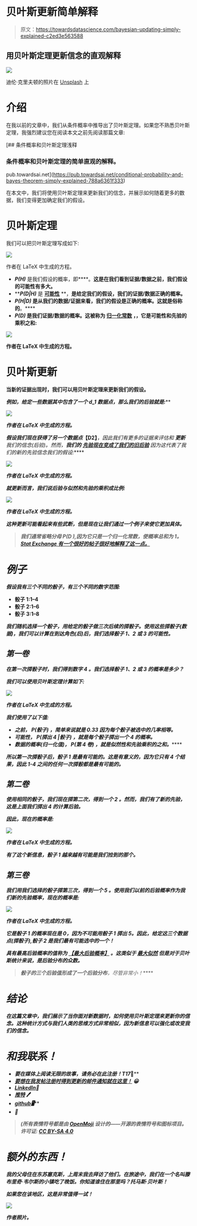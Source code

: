 # 贝叶斯更新简单解释

> 原文：<https://towardsdatascience.com/bayesian-updating-simply-explained-c2ed3e563588>

## 用贝叶斯定理更新信念的直观解释

![](img/d71e4275c872fa317cb2f528d9755d80.png)

迪伦·克里夫顿的照片在 [Unsplash](https://unsplash.com?utm_source=medium&utm_medium=referral) 上

# 介绍

在我以前的文章中，我们从条件概率中推导出了贝叶斯定理。如果您不熟悉贝叶斯定理，我强烈建议您在阅读本文之前先阅读那篇文章:

[](https://pub.towardsai.net/conditional-probability-and-bayes-theorem-simply-explained-788a6361f333) [## 条件概率和贝叶斯定理浅释

### 条件概率和贝叶斯定理的简单直观的解释。

pub.towardsai.net](https://pub.towardsai.net/conditional-probability-and-bayes-theorem-simply-explained-788a6361f333) 

在本文中，我们将使用贝叶斯定理来更新我们的信念，并展示如何随着更多的数据，我们变得更加确定我们的假设。

# 贝叶斯定理

我们可以把贝叶斯定理写成如下:

![](img/18feaecf9728b45456c78d0768346a6c.png)

作者在 LaTeX 中生成的方程。

*   ***P(H)*** 是我们假设的概率，即[](https://en.wikipedia.org/wiki/Prior_probability)****。**这是在我们看到证据/数据之前，我们假设的可能性有多大。**
*   *****P(D|H)*** 是 [**可能性**](https://en.wikipedia.org/wiki/Likelihood_function) **，**是给定我们的假设，我们的证据/数据正确的概率。**
*   *****P(H|D)*** 是从我们的数据/证据来看，我们的假设是正确的概率。这就是俗称的[](https://en.wikipedia.org/wiki/Posterior_probability)**。****
*   *******P(D)*** 是我们证据/数据的概率。这被称为 [**归一化常数**](https://en.wikipedia.org/wiki/Normalizing_constant#Bayes'_theorem) **，**，它是可能性和先验的乘积之和:****

****![](img/94e7b2033ce34bf81d65ba638d8b364d.png)****

****作者在 LaTeX 中生成的方程。****

# ****贝叶斯更新****

****当新的证据出现时，我们可以用贝叶斯定理来更新我们的假设。****

****例如，给定一些数据*其中包含了一个 ***d_1*** 数据点，那么我们的后验就是:*****

*****![](img/cf2a5c6f3d0c7290bffecdc86ed02751.png)*****

*****作者在 LaTeX 中生成的方程。*****

*****假设我们现在获得了另一个数据点***【D2】***，因此我们有更多的证据来评估和 ***更新*** 我们的信念(后验)。然而，**我们的** [**先验现在变成了我们的旧后验**](https://www.investopedia.com/terms/p/posterior-probability.asp) 因为这代表了我们的**新的先验信念**我们的假设:*****

*****![](img/eae4317cb72aab5fe634ead17eaacede.png)*****

*****作者在 LaTeX 中生成的方程。*****

*****就更新而言，我们说后验与似然和先验的乘积成比例:*****

*****![](img/621962575384296a6543142db0a72f26.png)*****

*****作者在 LaTeX 中生成的方程。*****

*****这种更新可能看起来有些武断，但是现在让我们通过一个例子来使它更加具体。*****

> *****我们通常省略分母 P(D ),因为它只是一个归一化常数，使概率总和为 1。[Stat Exchange 有一个很好的帖子很好地解释了这一点。](https://stats.stackexchange.com/questions/64364/why-is-posterior-density-proportional-to-prior-density-times-likelihood-function)*****

# *****例子*****

*****假设我有三个不同的骰子，有三个不同的数字范围:*****

*   ********骰子 1:1–4********
*   ********骰子 2:1–6********
*   ********骰子 3:1–8********

*****我们随机选择一个骰子，用给定的骰子做三次后续的掷骰子。使用这些掷骰子(数据)，我们可以计算在到达角色(后)后，我们选择骰子 1、2 或 3 的可能性。*****

## *****第一卷*****

*****在第一次掷骰子时，我们得到数字 **4** 。我们选择骰子 1、2 或 3 的概率是多少？*****

*****我们可以使用贝叶斯定理计算如下:*****

*****![](img/1243943b84b6a26701d7805c351ae072.png)*****

*****作者在 LaTeX 中生成的方程。*****

*****我们使用了以下值:*****

*   *****之前， ***P(骰子)*** ，简单来说就是 **0.33** 因为每个骰子被选中的几率相等。*****
*   *****可能性， ***P(掷出 4 |骰子)*** ，就是每个骰子掷出一个 **4** 的概率。*****
*   *****数据的概率(归一化值)， ***P(第 4 卷)*** ，就是似然性和先验乘积的**之和。*******

*****所以第一次掷骰子后，骰子 1 是最有可能的。这是有意义的，因为它只有 4 个结果，因此 1-4 之间的任何一次掷骰都是最有可能的。*****

## *****第二卷*****

*****使用相同的骰子，我们现在掷第二次，得到一个 **2** 。然而，我们有了新的先验，这是上面我们掷出 4 的计算后验。*****

*****因此，现在的概率是:*****

*****![](img/6f1fd7174c0ced4828bbf14bc4aaeace.png)*****

*****作者在 LaTeX 中生成的方程。*****

*****有了这个新信息，骰子 1 越来越有可能是我们捡到的那个。*****

## *****第三卷*****

*****我们用我们选择的骰子掷第三次，得到一个 **5** 。使用我们以前的后验概率作为我们新的先验概率，现在的概率是:*****

*****![](img/e6f8b3e5d23f74913c5fdc87a3d5c56b.png)*****

*****作者在 LaTeX 中生成的方程。*****

*****它是骰子 1 的概率现在是 0，因为不可能用骰子 1 掷出 5。因此，给定这三个数据点(掷骰子),骰子 2 是我们最有可能选中的一个！*****

*****具有最高后验概率的值称为 [**【最大后验概率】**](https://en.wikipedia.org/wiki/Maximum_a_posteriori_estimation) 。这类似于 [**最大似然**](https://en.wikipedia.org/wiki/Maximum_likelihood_estimation) 但是对于贝叶斯统计来说，是后验分布的众数。*****

> *****骰子的三个后验值形成了一个**后验分布**，尽管非常小！*****

# *****结论*****

*****在这篇文章中，我们展示了当你面对新数据时，如何使用贝叶斯定理来更新你的信念。这种统计方式与我们人类的思维方式非常相似，因为新信息可以强化或改变我们的信念。*****

# *****和我联系！*****

*   *****要在媒体上阅读无限的故事，请务必在此注册！T17*💜******
*   *****[*要想在我发帖注册时得到更新的邮件通知就在这里！*](/subscribe/@egorhowell) 😀*****
*   *****[*LinkedIn*](https://www.linkedin.com/in/egor-howell-092a721b3/)*👔******
*   ******[*推特*](https://twitter.com/EgorHowell) 🖊******
*   ******[*github*](https://github.com/egorhowell)*🖥*******
*   *******[](https://www.kaggle.com/egorphysics)**🏅*********

> *******(所有表情符号都是由 [OpenMoji](https://openmoji.org/) 设计的——开源的表情符号和图标项目。许可证: [CC BY-SA 4.0](https://creativecommons.org/licenses/by-sa/4.0/#)*******

# *******额外的东西！*******

*******我的父母住在东苏塞克斯，上周末我去拜访了他们。在旅途中，我们在一个名叫滕布里奇·韦尔斯的小镇吃了晚饭。你知道谁住在那里吗？托马斯·贝叶斯！*******

*******如果您在该地区，这是非常值得一试！*******

*******![](img/d033d250f94b6a5065f3be27ca118fd1.png)*******

*******作者照片。*******